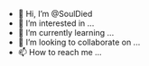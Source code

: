 - 👋 Hi, I’m @SoulDied
- 👀 I’m interested in ...
- 🌱 I’m currently learning ...
- 💞️ I’m looking to collaborate on ...
- 📫 How to reach me ...

<!---
SoulDied/SoulDied is a ✨ special ✨ repository because its `README.md` (this file) appears on your GitHub profile.
You can click the Preview link to take a look at your changes.
--->

